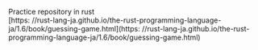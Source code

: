 Practice repository in rust  
[https: //rust-lang-ja.github.io/the-rust-programming-language-ja/1.6/book/guessing-game.html](https: //rust-lang-ja.github.io/the-rust-programming-language-ja/1.6/book/guessing-game.html)
